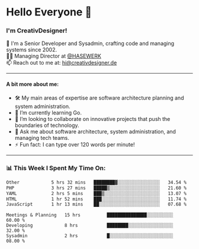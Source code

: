 # Hello Everyone 👋

### I'm CreativDesigner!

🔭 I'm a Senior Developer and Sysadmin, crafting code and managing systems since 2002.  
👨‍💼 Managing Director at [@HASEWERK](https://github.com/HASEWERK)  
📫 Reach out to me at: [hi@creativdesigner.de](mailto:hi@creativdesigner.de)  

---

#### A bit more about me:

- 🛠 My main areas of expertise are software architecture planning and system administration.
- 🌱 I’m currently learning Go.
- 👯 I’m looking to collaborate on innovative projects that push the boundaries of technology.
- 💬 Ask me about software architecture, system administration, and managing tech teams.
- ⚡ Fun fact: I can type over 120 words per minute!  

---

### 📊 **This Week I Spent My Time On:**

<!--START_SECTION:waka-->

```txt
Other            5 hrs 32 mins   ████████▓░░░░░░░░░░░░░░░░   34.54 %
PHP              3 hrs 27 mins   █████▒░░░░░░░░░░░░░░░░░░░   21.60 %
YAML             2 hrs 5 mins    ███▒░░░░░░░░░░░░░░░░░░░░░   13.07 %
HTML             1 hr 52 mins    ███░░░░░░░░░░░░░░░░░░░░░░   11.74 %
JavaScript       1 hr 13 mins    ██░░░░░░░░░░░░░░░░░░░░░░░   07.68 %
```

<!--END_SECTION:waka-->

```text
Meetings & Planning   15 hrs          ███████████████░░░░░░░░░░   60.00 % 
Developing            8 hrs           ████████░░░░░░░░░░░░░░░░░   32.00 % 
Sysadmin              2 hrs           █░░░░░░░░░░░░░░░░░░░░░░░░   08.00 %


